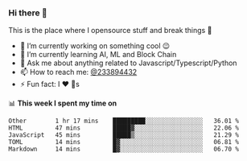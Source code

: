 ### Hi there 👋

<!--
**a233894432/a233894432** is a ✨ _special_ ✨ repository because its `README.md` (this file) appears on your GitHub profile.

Here are some ideas to get you started:

- 🔭 I’m currently working on ...
- 🌱 I’m currently learning ...
- 👯 I’m looking to collaborate on ...
- 🤔 I’m looking for help with ...
- 💬 Ask me about ...
- 📫 How to reach me: ...
- 😄 Pronouns: ...
- ⚡ Fun fact: ...
-->
 
 
This is the place where I opensource stuff and break things :rofl:

- 🔭 I’m currently working on something cool :wink:
- 🌱 I’m currently learning AI, ML and Block Chain
- 💬 Ask me about anything related to Javascript/Typescript/Python
- 📫 How to reach me: [@233894432](https://twitter.com/233894432)
- ⚡ Fun fact: I :heart: :dog:s

📊 **This week I spent my time on**
<!--START_SECTION:waka-->
```text
Other        1 hr 17 mins    █████████░░░░░░░░░░░░░░░░   36.01 % 
HTML         47 mins         █████▓░░░░░░░░░░░░░░░░░░░   22.06 % 
JavaScript   45 mins         █████▒░░░░░░░░░░░░░░░░░░░   21.29 % 
TOML         14 mins         █▓░░░░░░░░░░░░░░░░░░░░░░░   06.81 % 
Markdown     14 mins         █▓░░░░░░░░░░░░░░░░░░░░░░░   06.70 % 
```
<!--END_SECTION:waka-->
